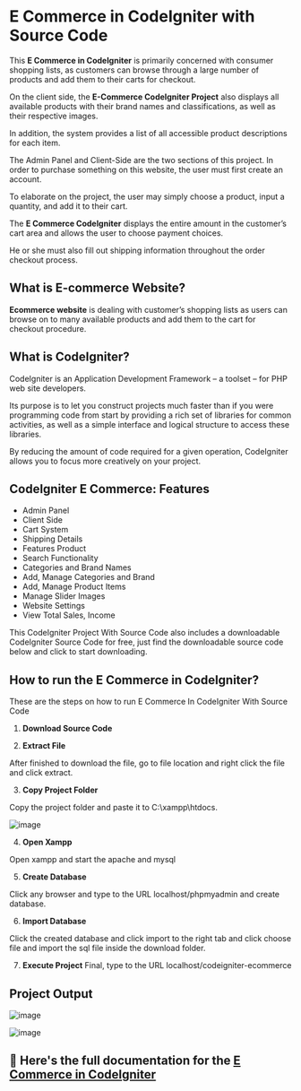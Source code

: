 # E Commerce in CodeIgniter with Source Code 

This **E Commerce in CodeIgniter** is primarily concerned with consumer shopping lists, as customers can browse through a large number of products and add them to their carts for checkout.

On the client side, the **E-Commerce CodeIgniter Project** also displays all available products with their brand names and classifications, as well as their respective images.

In addition, the system provides a list of all accessible product descriptions for each item.

The Admin Panel and Client-Side are the two sections of this project. In order to purchase something on this website, the user must first create an account.

To elaborate on the project, the user may simply choose a product, input a quantity, and add it to their cart. 

The **E Commerce CodeIgniter** displays the entire amount in the customer’s cart area and allows the user to choose payment choices. 

He or she must also fill out shipping information throughout the order checkout process.

## What is E-commerce Website?

**Ecommerce website** is dealing with customer’s shopping lists as users can browse on to many available products and add them to the cart for checkout procedure.

## What is CodeIgniter?

CodeIgniter is an Application Development Framework – a toolset – for PHP web site developers. 

Its purpose is to let you construct projects much faster than if you were programming code from start by providing a rich set of libraries for common activities, as well as a simple interface and logical structure to access these libraries.

By reducing the amount of code required for a given operation, CodeIgniter allows you to focus more creatively on your project.

## CodeIgniter E Commerce: Features

* Admin Panel
* Client Side
* Cart System
* Shipping Details
* Features Product
* Search Functionality
* Categories and Brand Names
* Add, Manage Categories and Brand
* Add, Manage Product Items
* Manage Slider Images
* Website Settings
* View Total Sales, Income

This CodeIgniter Project With Source Code also includes a downloadable CodeIgniter Source Code for free, just find the downloadable source code below and click to start downloading.

## How to run the E Commerce in CodeIgniter?

These are the steps on how to run E Commerce In CodeIgniter With Source Code

1. **Download Source Code**

2. **Extract File**

After finished to download the file, go to file location and right click the file and click extract.

3. **Copy Project Folder**

Copy the project folder and paste it to C:\xampp\htdocs.

![image](https://github.com/user-attachments/assets/9e91cfbf-70b9-420f-b191-69d006e26a0b)

4. **Open Xampp**

Open xampp and start the apache and mysql

5. **Create Database**

Click any browser and type to the URL localhost/phpmyadmin and create database.

6. **Import Database**

Click the created database and click import to the right tab and click choose file and import the sql file inside the download folder.

7. **Execute Project**
Final, type to the URL localhost/codeigniter-ecommerce

## Project Output

![image](https://github.com/user-attachments/assets/584f6293-8a79-4015-b668-cf88d57f807c)


![image](https://github.com/user-attachments/assets/52fceb4a-066f-4e23-9f2e-6d94cd6eff0d)


## 📌 Here's the full documentation for the [E Commerce in CodeIgniter](https://itsourcecode.com/free-projects/php-project/complete-e-commerce-in-codeigniter-with-source-code/)
